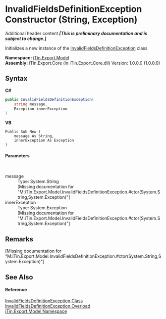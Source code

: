 # InvalidFieldsDefinitionException Constructor (String, Exception)
Additional header content _**\[This is preliminary documentation and is subject to change.\]**_

Initializes a new instance of the <a href="31ab12b4-37f7-b425-c9c5-f5fbf5f05a48">InvalidFieldsDefinitionException</a> class

**Namespace:**&nbsp;<a href="ef57ffcc-e95e-b212-5a46-9aa6f5a3511f">iTin.Export.Model</a><br />**Assembly:**&nbsp;iTin.Export.Core (in iTin.Export.Core.dll) Version: 1.0.0.0 (1.0.0.0)

## Syntax

**C#**<br />
``` C#
public InvalidFieldsDefinitionException(
	string message,
	Exception innerException
)
```

**VB**<br />
``` VB
Public Sub New ( 
	message As String,
	innerException As Exception
)
```


#### Parameters
&nbsp;<dl><dt>message</dt><dd>Type: System.String<br />\[Missing <param name="message"/> documentation for "M:iTin.Export.Model.InvalidFieldsDefinitionException.#ctor(System.String,System.Exception)"\]</dd><dt>innerException</dt><dd>Type: System.Exception<br />\[Missing <param name="innerException"/> documentation for "M:iTin.Export.Model.InvalidFieldsDefinitionException.#ctor(System.String,System.Exception)"\]</dd></dl>

## Remarks
\[Missing <remarks> documentation for "M:iTin.Export.Model.InvalidFieldsDefinitionException.#ctor(System.String,System.Exception)"\]

## See Also


#### Reference
<a href="31ab12b4-37f7-b425-c9c5-f5fbf5f05a48">InvalidFieldsDefinitionException Class</a><br /><a href="ae4d188f-5fe9-dd5c-fa36-006fce359b33">InvalidFieldsDefinitionException Overload</a><br /><a href="ef57ffcc-e95e-b212-5a46-9aa6f5a3511f">iTin.Export.Model Namespace</a><br />